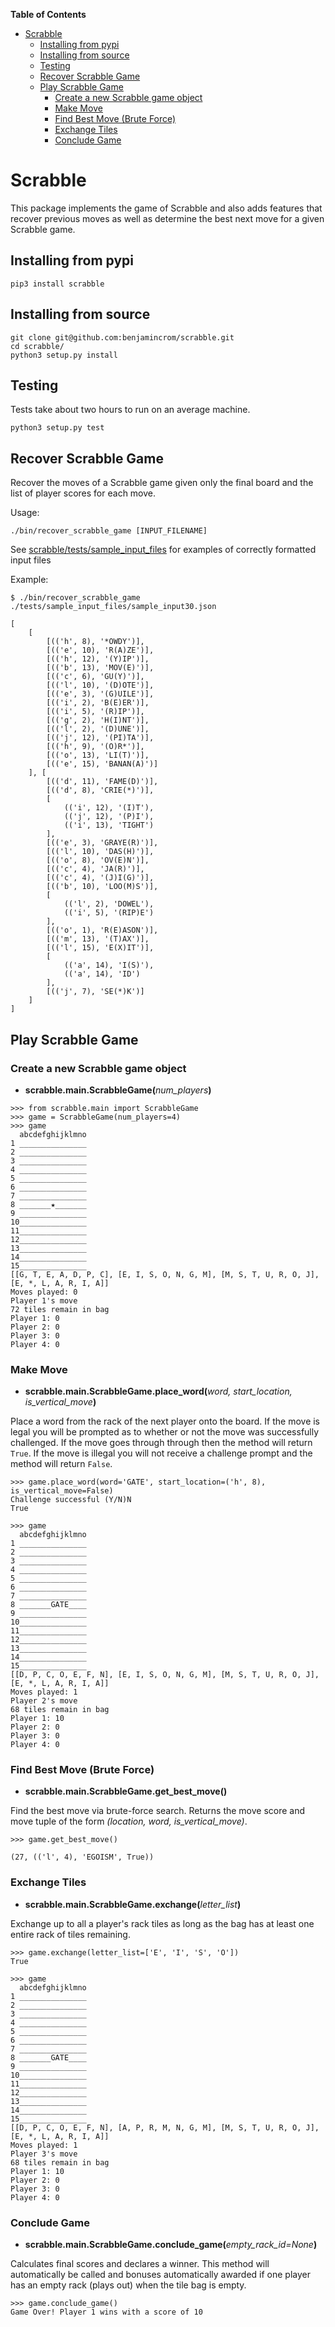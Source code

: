 **Table of Contents**

- [Scrabble](#scrabble)
    - [Installing from pypi](#installing-from-pypi)
    - [Installing from source](#installing-from-source)
    - [Testing](#testing)
    - [Recover Scrabble Game](#recover-scrabble-game)
    - [Play Scrabble Game](#play-scrabble-game)
        - [Create a new Scrabble game object](#create-a-new-scrabble-game-object)
        - [Make Move](#make-move)
        - [Find Best Move (Brute Force)](#find-best-move-brute-force)
        - [Exchange Tiles](#exchange-tiles)
        - [Conclude Game](#conclude-game)

# Scrabble
This package implements the game of Scrabble and also adds features that
recover previous moves as well as determine the best next move for a given
Scrabble game.

## Installing from pypi
```
pip3 install scrabble
```
## Installing from source
```
git clone git@github.com:benjamincrom/scrabble.git
cd scrabble/
python3 setup.py install
```

## Testing
Tests take about two hours to run on an average machine.

```
python3 setup.py test
```

## Recover Scrabble Game
Recover the moves of a Scrabble game given only the 
final board and the list of player scores for each move.

Usage:
```shell
./bin/recover_scrabble_game [INPUT_FILENAME]
```

See [scrabble/tests/sample_input_files](scrabble/tests/sample_input_files)
for examples of correctly formatted input files

Example:
```
$ ./bin/recover_scrabble_game ./tests/sample_input_files/sample_input30.json

[
    [
        [(('h', 8), '*OWDY')],
        [(('e', 10), 'R(A)ZE')],
        [(('h', 12), '(Y)IP')],
        [(('b', 13), 'MOV(E)')],
        [(('c', 6), 'GU(Y)')],
        [(('l', 10), '(D)OTE')],
        [(('e', 3), '(G)UILE')],
        [(('i', 2), 'B(E)ER')],
        [(('i', 5), '(R)IP')],
        [(('g', 2), 'H(I)NT')],
        [(('l', 2), '(D)UNE')],
        [(('j', 12), '(PI)TA')],
        [(('h', 9), '(O)R*')],
        [(('o', 13), 'LI(T)')],
        [(('e', 15), 'BANAN(A)')]
    ], [
        [(('d', 11), 'FAME(D)')],
        [(('d', 8), 'CRIE(*)')],
        [
            (('i', 12), '(I)T'),
            (('j', 12), '(P)I'),
            (('i', 13), 'TIGHT')
        ],
        [(('e', 3), 'GRAYE(R)')],
        [(('l', 10), 'DAS(H)')],
        [(('o', 8), 'OV(E)N')],
        [(('c', 4), 'JA(R)')],
        [(('c', 4), '(J)I(G)')],
        [(('b', 10), 'LOO(M)S')],
        [
            (('l', 2), 'DOWEL'),
            (('i', 5), '(RIP)E')
        ],
        [(('o', 1), 'R(E)ASON')],
        [(('m', 13), '(T)AX')],
        [(('l', 15), 'E(X)IT')],
        [
            (('a', 14), 'I(S)'),
            (('a', 14), 'ID')
        ],
        [(('j', 7), 'SE(*)K')]
    ]
]
```

## Play Scrabble Game
### Create a new Scrabble game object

* __scrabble.main.ScrabbleGame(__*num_players*__)__

```
>>> from scrabble.main import ScrabbleGame
>>> game = ScrabbleGame(num_players=4)
>>> game
  abcdefghijklmno
1 _______________
2 _______________
3 _______________
4 _______________
5 _______________
6 _______________
7 _______________
8 _______★_______
9 _______________
10_______________
11_______________
12_______________
13_______________
14_______________
15_______________
[[G, T, E, A, D, P, C], [E, I, S, O, N, G, M], [M, S, T, U, R, O, J], [E, *, L, A, R, I, A]]
Moves played: 0
Player 1's move
72 tiles remain in bag
Player 1: 0
Player 2: 0
Player 3: 0
Player 4: 0
```

### Make Move
* __scrabble.main.ScrabbleGame.place\_word(__*word, start_location, is_vertical_move*__)__

Place a word from the rack of the next player onto the board.  If the
move is legal you will be prompted as to whether or not the move was
successfully challenged.  If the move goes through through then the method will
return `True`.  If the move is illegal you will not receive a challenge prompt
and the method will return `False`.
```
>>> game.place_word(word='GATE', start_location=('h', 8), is_vertical_move=False)
Challenge successful (Y/N)N
True

>>> game
  abcdefghijklmno
1 _______________
2 _______________
3 _______________
4 _______________
5 _______________
6 _______________
7 _______________
8 _______GATE____
9 _______________
10_______________
11_______________
12_______________
13_______________
14_______________
15_______________
[[D, P, C, O, E, F, N], [E, I, S, O, N, G, M], [M, S, T, U, R, O, J], [E, *, L, A, R, I, A]]
Moves played: 1
Player 2's move
68 tiles remain in bag
Player 1: 10
Player 2: 0
Player 3: 0
Player 4: 0
```

### Find Best Move (Brute Force)
* **scrabble.main.ScrabbleGame.get_best_move()**

Find the best move via brute-force search.  Returns the move score and move
tuple of the form *(location, word, is_vertical_move)*.
```
>>> game.get_best_move()

(27, (('l', 4), 'EGOISM', True))
```

### Exchange Tiles
* __scrabble.main.ScrabbleGame.exchange(__*letter_list*__)__

Exchange up to all a player's rack tiles as long as the bag has at least
one entire rack of tiles remaining.
```
>>> game.exchange(letter_list=['E', 'I', 'S', 'O'])
True

>>> game
  abcdefghijklmno
1 _______________
2 _______________
3 _______________
4 _______________
5 _______________
6 _______________
7 _______________
8 _______GATE____
9 _______________
10_______________
11_______________
12_______________
13_______________
14_______________
15_______________
[[D, P, C, O, E, F, N], [A, P, R, M, N, G, M], [M, S, T, U, R, O, J], [E, *, L, A, R, I, A]]
Moves played: 1
Player 3's move
68 tiles remain in bag
Player 1: 10
Player 2: 0
Player 3: 0
Player 4: 0
```

### Conclude Game
* __scrabble.main.ScrabbleGame.conclude\_game(__*empty_rack_id=None*__)__

Calculates final scores and declares a winner.  This method will automatically
be called and bonuses automatically awarded if one player has an empty rack
(plays out) when the tile bag is empty.
```
>>> game.conclude_game()
Game Over! Player 1 wins with a score of 10
```
